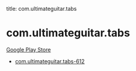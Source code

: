 title: com.ultimateguitar.tabs
# com.ultimateguitar.tabs


[Google Play Store](https://play.google.com/store/apps/details?id=com.ultimateguitar.tabs)


* [com.ultimateguitar.tabs-612](./com.ultimateguitar.tabs-612/)